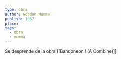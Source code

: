 ```yaml
---
type: obra
author: Gordon Mumma
publish: 1967
place: 
tags:
  - obra
  - mumma
---
```

Se desprende de la obra [[Bandoneon ! (A Combine)]]